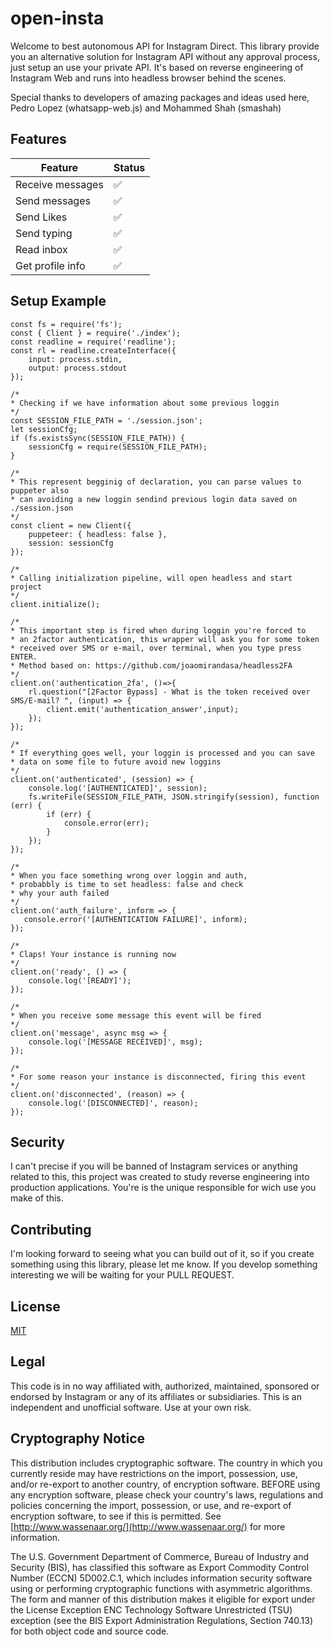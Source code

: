 # open-insta
Welcome to best autonomous API for Instagram Direct. This library provide you an alternative solution for Instagram API without any approval process, just setup an use your private API. It's based on reverse engineering of Instagram Web and runs into headless browser behind the scenes.

Special thanks to developers of amazing packages and ideas used here, Pedro Lopez (whatsapp-web.js) and Mohammed Shah (smashah)

## Features

| Feature  | Status |
| ------------- | ------------- |
| Receive messages  | ✅  |
| Send messages  | ✅  |
| Send Likes  | ✅  |
| Send typing  | ✅  |
| Read inbox | ✅ |
| Get profile info | ✅ |


## Setup Example
```node
const fs = require('fs');
const { Client } = require('./index');
const readline = require('readline');
const rl = readline.createInterface({
    input: process.stdin,
    output: process.stdout
});

/* 
* Checking if we have information about some previous loggin
*/
const SESSION_FILE_PATH = './session.json';
let sessionCfg;
if (fs.existsSync(SESSION_FILE_PATH)) {
    sessionCfg = require(SESSION_FILE_PATH);
}

/* 
* This represent begginig of declaration, you can parse values to puppeter also
* can avoiding a new loggin sendind previous login data saved on ./session.json
*/
const client = new Client({ 
    puppeteer: { headless: false }, 
    session: sessionCfg 
});

/* 
* Calling initialization pipeline, will open headless and start project
*/
client.initialize();

/* 
* This important step is fired when during loggin you're forced to 
* an 2factor authentication, this wrapper will ask you for some token
* received over SMS or e-mail, over terminal, when you type press ENTER.
* Method based on: https://github.com/joaomirandasa/headless2FA
*/
client.on('authentication_2fa', ()=>{
    rl.question("[2Factor Bypass] - What is the token received over SMS/E-mail? ", (input) => {
        client.emit('authentication_answer',input);
    });
});

/* 
* If everything goes well, your loggin is processed and you can save 
* data on some file to future avoid new loggins
*/
client.on('authenticated', (session) => {
    console.log('[AUTHENTICATED]', session);
    fs.writeFile(SESSION_FILE_PATH, JSON.stringify(session), function (err) {
        if (err) {
            console.error(err);
        }
    });
});

/* 
* When you face something wrong over loggin and auth,  
* probabbly is time to set headless: false and check
* why your auth failed
*/
client.on('auth_failure', inform => {
   console.error('[AUTHENTICATION FAILURE]', inform);
});

/* 
* Claps! Your instance is running now  
*/
client.on('ready', () => {
    console.log('[READY]');
});

/* 
* When you receive some message this event will be fired
*/
client.on('message', async msg => {
    console.log('[MESSAGE RECEIVED]', msg);
});

/* 
* For some reason your instance is disconnected, firing this event
*/
client.on('disconnected', (reason) => {
    console.log('[DISCONNECTED]', reason);
});
```


## Security
I can't precise if you will be banned of Instagram services or anything related to this, this project was created to study reverse engineering into production applications. You're is the unique responsible for wich use you make of this.

## Contributing

I'm looking forward to seeing what you can build out of it, so if you create something using this library, please let me know. If you develop something interesting we will be waiting for your PULL REQUEST.

## License

[MIT](https://choosealicense.com/licenses/mit/)


## Legal

This code is in no way affiliated with, authorized, maintained, sponsored or endorsed by Instagram or any of its affiliates or subsidiaries. This is an independent and unofficial software. Use at your own risk.

## Cryptography Notice

This distribution includes cryptographic software. The country in which you currently reside may have restrictions on the import, possession, use, and/or re-export to another country, of encryption software. BEFORE using any encryption software, please check your country's laws, regulations and policies concerning the import, possession, or use, and re-export of encryption software, to see if this is permitted. See [http://www.wassenaar.org/](http://www.wassenaar.org/) for more information.

The U.S. Government Department of Commerce, Bureau of Industry and Security (BIS), has classified this software as Export Commodity Control Number (ECCN) 5D002.C.1, which includes information security software using or performing cryptographic functions with asymmetric algorithms. The form and manner of this distribution makes it eligible for export under the License Exception ENC Technology Software Unrestricted (TSU) exception (see the BIS Export Administration Regulations, Section 740.13) for both object code and source code.